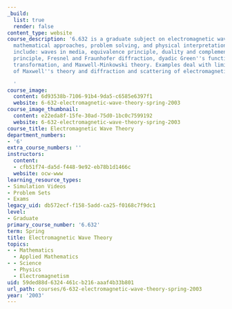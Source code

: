 ```yaml
---
_build:
  list: true
  render: false
content_type: website
course_description: '6.632 is a graduate subject on electromagnetic wave theory, emphasizing
  mathematical approaches, problem solving, and physical interpretation. Topics covered
  include: waves in media, equivalence principle, duality and complementarity, Huygens''
  principle, Fresnel and Fraunhofer diffraction, dyadic Green''s functions, Lorentz
  transformation, and Maxwell-Minkowski theory. Examples deal with limiting cases
  of Maxwell''s theory and diffraction and scattering of electromagnetic waves.

  '
course_image:
  content: 6d93538b-7106-91b4-9da5-c6585e6397f1
  website: 6-632-electromagnetic-wave-theory-spring-2003
course_image_thumbnail:
  content: e22eda8f-15fe-30ad-75d0-1bc0c7599192
  website: 6-632-electromagnetic-wave-theory-spring-2003
course_title: Electromagnetic Wave Theory
department_numbers:
- '6'
extra_course_numbers: ''
instructors:
  content:
  - cfb51f74-da5d-f448-9e92-eb78b1d1466c
  website: ocw-www
learning_resource_types:
- Simulation Videos
- Problem Sets
- Exams
legacy_uid: db572ecf-f158-5add-ca25-f0168c7f9dc1
level:
- Graduate
primary_course_number: '6.632'
term: Spring
title: Electromagnetic Wave Theory
topics:
- - Mathematics
  - Applied Mathematics
- - Science
  - Physics
  - Electromagnetism
uid: 59ded88d-6324-461c-b216-aaaf4b33b801
url_path: courses/6-632-electromagnetic-wave-theory-spring-2003
year: '2003'
---
```

